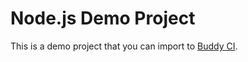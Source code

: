 # Node.js Demo Project
This is a demo project that you can import to [Buddy CI](https://buddy.works).
